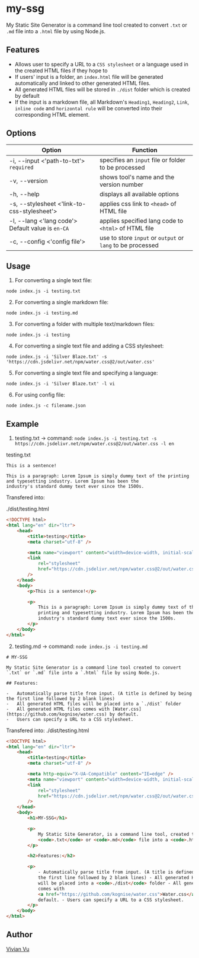 # my-ssg

My Static Site Generator is a command line tool created to convert `.txt` or `.md` file into a `.html` file by using Node.js.

## Features

-   Allows user to specify a URL to a `CSS stylesheet` or a language used in the created HTML files if they hope to
-   If users' input is a folder, an `index.html` file will be generated automatically and linked to other generated HTML files.
-   All generated HTML files will be stored in `./dist` folder which is created by default
-   If the input is a markdown file, all Markdown's `Heading1`, `Heading2`, `Link`, `inline code` and `horizontal rule` will be converted into their corresponding HTML element.

## Options

| Option                                      | Function                                            |
| ------------------------------------------- | --------------------------------------------------- |
| -i, --input <'path-to-txt'> `required`      | specifies an `input` file or folder to be processed |
| -v, --version                               | shows tool's name and the version number            |
| -h, --help                                  | displays all available options                      |
| -s, --stylesheet <'link-to-css-stylesheet'> | applies css link to `<head>` of HTML file           |
| -l, --lang <'lang code'> Default value is `en-CA`| applies specified lang code to `<html>` of HTML file|
| -c, --config <'config file'>                | use to store `input` or `output` or `lang` to be processed |

## Usage

1. For converting a single text file:

```
node index.js -i testing.txt
```

2. For converting a single markdown file:

```
node index.js -i testing.md
```

3. For converting a folder with multiple text/markdown files:

```
node index.js -i testing
```

4. For converting a single text file and adding a CSS stylesheet:

```
node index.js -i 'Silver Blaze.txt' -s 'https://cdn.jsdelivr.net/npm/water.css@2/out/water.css'

```

5. For converting a single text file and specifying a language:

```
node index.js -i 'Silver Blaze.txt' -l vi

```

6. For using config file:
```
node index.js -c filename.json
```

## Example

1. testing.txt -> command: `node index.js -i testing.txt -s https://cdn.jsdelivr.net/npm/water.css@2/out/water.css -l en`

testing.txt
```
This is a sentence!

This is a paragraph: Lorem Ipsum is simply dummy text of the printing and typesetting industry. Lorem Ipsum has been the
industry's standard dummy text ever since the 1500s.
```

Transfered into:

./dist/testing.html

```html
<!DOCTYPE html>
<html lang="en" dir="ltr">
    <head>      
        <title>testing</title>
        <meta charset="utf-8" />

        <meta name="viewport" content="width=device-width, initial-scale=1" />
        <link
            rel="stylesheet"
            href="https://cdn.jsdelivr.net/npm/water.css@2/out/water.css"
        />
    </head>
    <body>
        <p>This is a sentence!</p>

        <p>
            This is a paragraph: Lorem Ipsum is simply dummy text of the
            printing and typesetting industry. Lorem Ipsum has been the
            industry's standard dummy text ever since the 1500s.
        </p>
    </body>
</html>
```

2. testing.md -> command: `node index.js -i testing.md`

```
# MY-SSG

My Static Site Generator is a command line tool created to convert `.txt` or `.md` file into a `.html` file by using Node.js.

## Features:

-   Automatically parse title from input. (A title is defined by being the first line followed by 2 blank lines)
-   All generated HTML files will be placed into a `./dist` folder
-   All generated HTML files comes with [Water.css](https://github.com/kognise/water.css) by default.
-   Users can specify a URL to a CSS stylesheet.
```

Transfered into:
./dist/testing.html

```html
<!DOCTYPE html>
<html lang="en" dir="ltr">
    <head>
        <title>testing</title>
        <meta charset="utf-8" />

        <meta http-equiv="X-UA-Compatible" content="IE=edge" />
        <meta name="viewport" content="width=device-width, initial-scale=1.0" />
        <link
            rel="stylesheet"
            href="https://cdn.jsdelivr.net/npm/water.css@2/out/water.css"
        />
    </head>
    <body>
        <h1>MY-SSG</h1>

        <p>
            My Static Site Generator, is a command line tool, created to convert
            <code>.txt</code> or <code>.md</code> file into a <code>.html</code> file by using Node.js.
        </p>

        <h2>Features:</h2>

        <p>
            - Automatically parse title from input. (A title is defined by being
            the first line followed by 2 blank lines) - All generated HTML files
            will be placed into a <code>./dist</code> folder - All generated HTML files
            comes with
            <a href="https://github.com/kognise/water.css">Water.css</a> by
            default. - Users can specify a URL to a CSS stylesheet.
        </p>
    </body>
</html>
```

## Author

[Vivian Vu](https://dev.to/vivianvu)
